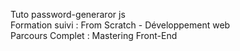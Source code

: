 Tuto password-generaror js<br>
Formation suivi : From Scratch - Développement web<br>
Parcours Complet : Mastering Front-End<br>
